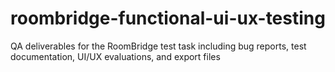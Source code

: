 # roombridge-functional-ui-ux-testing
QA deliverables for the RoomBridge test task including bug reports, test documentation, UI/UX evaluations, and export files
